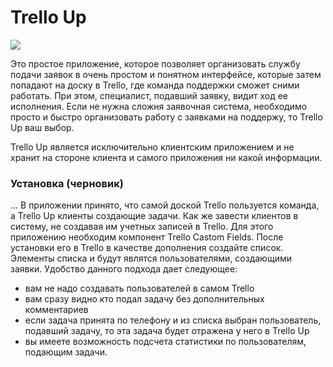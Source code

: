 # Trello Up
 
<img src="http://dkonnov.ru/github/trello_up.png">

Это простое приложение, которое позволяет организовать службу подачи заявок в очень простом и понятном интерфейсе, которые затем попадают на доску в Trello, где команда поддержки сможет сними работать.
При этом, специалист, подавший заявку, видит ход ее исполнения.
Если не нужна сложня заявочная система, необходимо просто и быстро организовать работу с заявками на поддержу, то Trello Up ваш выбор.

Trello Up является исключительно клиентским приложением и не хранит на стороне клиента и самого приложения ни какой информации.

### Установка (черновик)
...
В приложении принято, что самой доской Trello пользуется команда, а Trello Up клиенты создающие задачи. 
Как же завести клиентов в систему, не создавая им учетных записей в Trello. Для этого приложению необходим компонент Trello Castom Fields. После установки его в Trello  в качестве дополнения создайте список. Элементы списка и будут являтся пользователями, создающими заявки. 
Удобство данного подхода дает следующее: 
- вам не надо создавать пользователей в самом Trello
- вам сразу видно кто подал задачу без дополнительных комментариев
- если задача принята по телефону и из списка выбран пользователь, подавший задачу, то эта задача будет отражена у него в Trello Up
- вы имеете возможность подсчета статистики по пользователям, подающим задачи.
